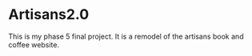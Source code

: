 # Artisans2.0
This is my phase 5 final project. It is a remodel of the artisans book and coffee website.
